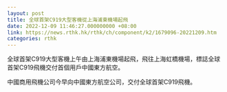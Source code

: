```yaml
---
layout: post
title: 全球首架C919大型客機從上海浦東機場起飛
date: 2022-12-09 11:46:27.000000000 +08:00
link: https://news.rthk.hk/rthk/ch/component/k2/1679096-20221209.htm
categories: rthk
---
```


全球首架C919大型客機上午由上海浦東機場起飛，飛往上海虹橋機場，標誌全球首架C919飛機交付首個用戶中國東方航空。

中國商用飛機公司今早向中國東方航空公司，交付全球首架C919飛機。
